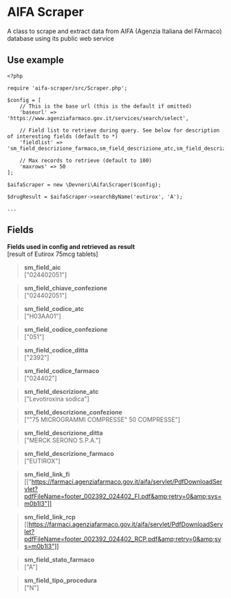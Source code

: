 # AIFA Scraper
A class to scrape and extract data from AIFA (Agenzia Italiana del FArmaco) database using its public web service

## Use example
```
<?php

require 'aifa-scraper/src/Scraper.php';

$config = [
    // This is the base url (this is the default if omitted)
    'baseurl' => 'https://www.agenziafarmaco.gov.it/services/search/select',

    // Field list to retrieve during query. See below for description of interesting fields (default to *)
    'fieldlist' => 'sm_field_descrizione_farmaco,sm_field_descrizione_atc,sm_field_descrizione_confezione,sm_field_descrizione_ditta',

    // Max records to retrieve (default to 100)
    'maxrows' => 50
];

$aifaScraper = new \Devneri\Aifa\Scraper($config);

$drugResult = $aifaScraper->searchByName('eutirox', 'A');

...
```

## Fields

__Fields used in config and retrieved as result__<br/>
[result of Eutirox 75mcg tablets]

> __sm_field_aic__<br/>["024402051"]

> __sm_field_chiave_confezione__<br/>["024402051"]

> __sm_field_codice_atc__<br/>["H03AA01"]

> __sm_field_codice_confezione__<br/>["051"]

> __sm_field_codice_ditta__<br/>["2392"]

> __sm_field_codice_farmaco__<br/>["024402"]

> __sm_field_descrizione_atc__<br/>["Levotiroxina sodica"]

> __sm_field_descrizione_confezione__<br/>[""75 MICROGRAMMI COMPRESSE" 50 COMPRESSE"]

> __sm_field_descrizione_ditta__<br/>["MERCK SERONO S.P.A."]

> __sm_field_descrizione_farmaco__<br/>["EUTIROX"]

> __sm_field_link_fi__<br/>[["https://farmaci.agenziafarmaco.gov.it/aifa/servlet/PdfDownloadServlet?pdfFileName=footer_002392_024402_FI.pdf&amp;retry=0&amp;sys=m0b1l3"]]

> __sm_field_link_rcp__<br/>[[https://farmaci.agenziafarmaco.gov.it/aifa/servlet/PdfDownloadServlet?pdfFileName=footer_002392_024402_RCP.pdf&amp;retry=0&amp;sys=m0b1l3"]]

> __sm_field_stato_farmaco__<br/>["A"]

> __sm_field_tipo_procedura__<br/>["N"]